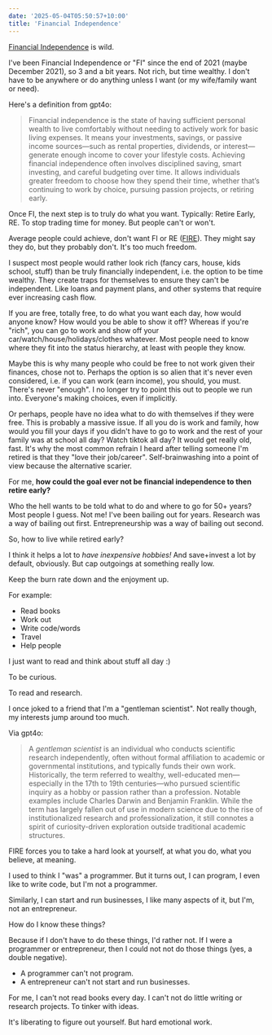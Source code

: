 ```yaml
---
date: '2025-05-04T05:50:57+10:00'
title: 'Financial Independence'
---
```


[Financial Independence](https://en.wikipedia.org/wiki/Financial_independence) is wild.

I've been Financial Independence or "FI" since the end of 2021 (maybe December 2021), so 3 and a bit years. Not rich, but time wealthy. I don't have to be anywhere or do anything unless I want (or my wife/family want or need).

Here's a definition from gpt4o:

> Financial independence is the state of having sufficient personal wealth to live comfortably without needing to actively work for basic living expenses. It means your investments, savings, or passive income sources—such as rental properties, dividends, or interest—generate enough income to cover your lifestyle costs. Achieving financial independence often involves disciplined saving, smart investing, and careful budgeting over time. It allows individuals greater freedom to choose how they spend their time, whether that’s continuing to work by choice, pursuing passion projects, or retiring early.

Once FI, the next step is to truly do what you want. Typically: Retire Early, RE. To stop trading time for money. But people can't or won't.

Average people could achieve, don't want FI or RE ([FIRE](https://en.wikipedia.org/wiki/FIRE_movement)). They might say they do, but they probably don't. It's too much freedom.

I suspect most people would rather look rich (fancy cars, house, kids school, stuff) than be truly financially independent, i.e. the option to be time wealthy. They create traps for themselves to ensure they can't be independent. Like loans and payment plans, and other systems that require ever increasing cash flow.

If you are free, totally free, to do what you want each day, how would anyone know? How would you be able to show it off? Whereas if you're "rich", you can go to work and show off your car/watch/house/holidays/clothes whatever. Most people need to know where they fit into the status hierarchy, at least with people they know.

Maybe this is why many people who could be free to not work given their finances, chose not to. Perhaps the option is so alien that it's never even considered, i.e. if you can work (earn income), you should, you must. There's never "enough". I no longer try to point this out to people we run into. Everyone's making choices, even if implicitly.

Or perhaps, people have no idea what to do with themselves if they were free. This is probably a massive issue. If all you do is work and family, how would you fill your days if you didn't have to go to work and the rest of your family was at school all day? Watch tiktok all day? It would get really old, fast. It's why the most common refrain I heard after telling someone I'm retired is that they "love their job/career". Self-brainwashing into a point of view because the alternative scarier.

For me, **how could the goal ever not be financial independence to then retire early?**

Who the hell wants to be told what to do and where to go for 50+ years? Most people I guess. Not me! I've been bailing out for years. Research was a way of bailing out first. Entrepreneurship was a way of bailing out second.

So, how to live while retired early?

I think it helps a lot to *have inexpensive hobbies!* And save+invest a lot by default, obviously. But cap outgoings at something really low.

Keep the burn rate down and the enjoyment up.

For example:

* Read books
* Work out
* Write code/words
* Travel
* Help people

I just want to read and think about stuff all day :)

To be curious.

To read and research.

I once joked to a friend that I'm a "gentleman scientist". Not really though, my interests jump around too much.

Via gpt4o:

> A *gentleman scientist* is an individual who conducts scientific research independently, often without formal affiliation to academic or governmental institutions, and typically funds their own work. Historically, the term referred to wealthy, well-educated men—especially in the 17th to 19th centuries—who pursued scientific inquiry as a hobby or passion rather than a profession. Notable examples include Charles Darwin and Benjamin Franklin. While the term has largely fallen out of use in modern science due to the rise of institutionalized research and professionalization, it still connotes a spirit of curiosity-driven exploration outside traditional academic structures.

FIRE forces you to take a hard look at yourself, at what you do, what you believe, at meaning.

I used to think I "was" a programmer. But it turns out, I can program, I even like to write code, but I'm not a programmer.

Similarly, I can start and run businesses, I like many aspects of it, but I'm, not an entrepreneur.

How do I know these things?

Because if I don't have to do these things, I'd rather not. If I were a programmer or entrepreneur, then I could not not do those things (yes, a double negative).

- A programmer can't not program.
- A entrepreneur can't not start and run businesses.

For me, I can't not read books every day. I can't not do little writing or research projects. To tinker with ideas.

It's liberating to figure out yourself. But hard emotional work.

